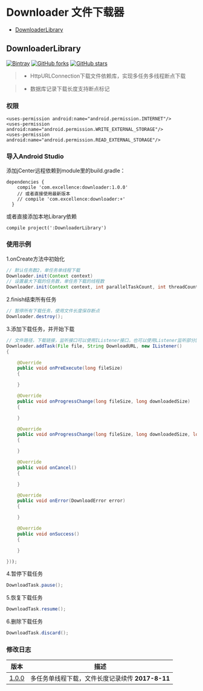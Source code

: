 # Downloader 文件下载器

* [DownloaderLibrary](#DownloaderLibrary)

DownloaderLibrary<a name="DownloaderLibrary">
----------------------------
[![Bintray][icon_Bintray]][Bintray]
[![GitHub forks][icon_forks]][forks]
[![GitHub stars][icon_stars]][stars]

> - HttpURLConnection下载文件依赖库，实现多任务多线程断点下载

> - 数据库记录下载长度支持断点标记

### 权限
```
<uses-permission android:name="android.permission.INTERNET"/>
<uses-permission android:name="android.permission.WRITE_EXTERNAL_STORAGE"/>
<uses-permission android:name="android.permission.READ_EXTERNAL_STORAGE"/>
```

### 导入Android Studio
添加jCenter远程依赖到module里的build.gradle：
```
dependencies {
    compile 'com.excellence:downloader:1.0.0'
    // 或者直接使用最新版本
    // compile 'com.excellence:downloader:+'
  }
```
或者直接添加本地Library依赖
```
compile project(':DownloaderLibrary')
```


### 使用示例
1.onCreate方法中初始化
```java
// 默认任务数2，单任务单线程下载
Downloader.init(Context context)
// 设置最大下载的任务数，单任务下载的线程数
Downloader.init(Context context, int parallelTaskCount, int threadCount)
```
2.finish结束所有任务
```java
// 暂停所有下载任务，使用文件长度保存断点
Downloader.destroy();
```
3.添加下载任务，并开始下载
```java
// 文件路径，下载链接，监听接口可以使用IListener接口，也可以使用Listener监听部分回调
Downloader.addTask(File file, String DownloadURL, new IListener()
{

    @Override
    public void onPreExecute(long fileSize)
    {

    }

    @Override
    public void onProgressChange(long fileSize, long downloadedSize)
    {

    }

    @Override
    public void onProgressChange(long fileSize, long downloadedSize, long speed)
    {

    }

    @Override
    public void onCancel()
    {

    }

    @Override
    public void onError(DownloadError error)
    {

    }

    @Override
    public void onSuccess()
    {

    }

}));
```
4.暂停下载任务
```java
DownloadTask.pause();
```
5.恢复下载任务
```java
DownloadTask.resume();
```
6.删除下载任务
```java
DownloadTask.discard();
```

### 修改日志
|         版本         |         描述         |
| ------------------- | ------------------- |
| [1.0.0][DownloadLibrary1.0.0] | 多任务单线程下载，文件长度记录续传  **2017-8-11** |




<!-- 网站链接 -->
[Bintray]:https://bintray.com/veizhang/maven/downloader "Bintray"
[forks]:https://github.com/VeiZhang/Downloader/network/members
[stars]:https://github.com/VeiZhang/Downloader/stargazers

<!-- 图片链接 -->
[icon_Bintray]:https://img.shields.io/badge/Bintray-v1.0.0-brightgreen.svg
[icon_forks]:https://img.shields.io/github/forks/VeiZhang/Downloader.svg?style=social
[icon_stars]:https://img.shields.io/github/stars/VeiZhang/Downloader.svg?style=social

<!-- 版本 -->
[DownloadLibrary1.0.0]:https://bintray.com/veizhang/maven/downloader/1.0.0
